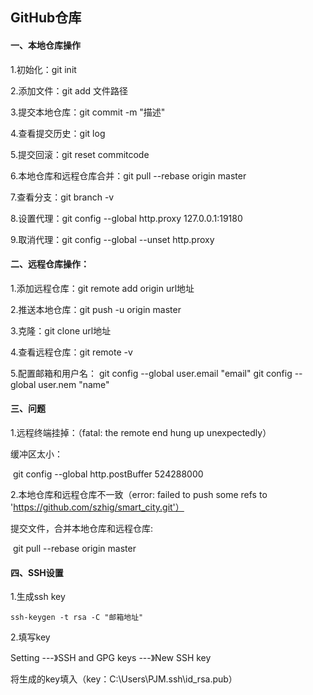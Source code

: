 ## GitHub仓库

#### 一、本地仓库操作

1.初始化：git init

2.添加文件：git add 文件路径

3.提交本地仓库：git commit -m "描述"

4.查看提交历史：git log

5.提交回滚：git reset commitcode

6.本地仓库和远程仓库合并：git pull --rebase origin master

7.查看分支：git branch -v

8.设置代理：git config --global http.proxy 127.0.0.1:19180

9.取消代理：git config --global --unset http.proxy



#### 二、远程仓库操作：

1.添加远程仓库：git remote add origin url地址

2.推送本地仓库：git push -u origin master

3.克隆：git clone url地址

4.查看远程仓库：git remote -v

5.配置邮箱和用户名：
    git config --global user.email "email"
    git config --global user.nem "name"



#### 三、问题

1.远程终端挂掉：（fatal: the remote end hung up unexpectedly）

缓冲区太小：

​	git config --global http.postBuffer 524288000

2.本地仓库和远程仓库不一致（error: failed to push some refs to 'https://github.com/szhig/smart_city.git'）

提交文件，合并本地仓库和远程仓库:

​	git pull --rebase origin master



#### 四、SSH设置

1.生成ssh key

```
ssh-keygen -t rsa -C "邮箱地址"
```

2.填写key

Setting ---》SSH and GPG keys ---》New SSH key

将生成的key填入（key：C:\Users\PJM\.ssh\id_rsa.pub）
